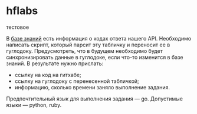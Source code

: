 # hflabs
тестовое

В [базе знаний](https://confluence.hflabs.ru/pages/viewpage.action?pageId=1181220999) есть информация о кодах ответа нашего API.
Необходимо написать скрипт, который парсит эту табличку и переносит ее в гуглодоку. Предусмотреть, что в будущем необходимо будет синхронизировать данные в гуглодоке, если что-то изменится в базе знаний.
В результате нужно прислать:
- ссылку на код на гитхабе;
- ссылку на гуглодоку с перенесенной табличкой;
- информацию, сколько времени заняло выполнение задания.

Предпочтительный язык для выполнения задания — go. Допустимые языки — python, ruby.

